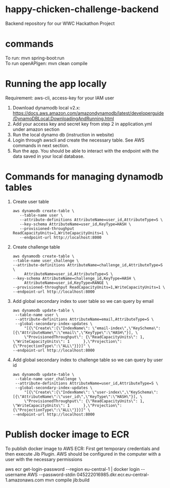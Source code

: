 # happy-chicken-challenge-backend
Backend repository for our WWC Hackathon Project

# commands
To run: mvn spring-boot:run \
To run openAPIgen: mvn clean compile


# Running the app locally
Requirement: aws-cli, access-key for your IAM user
1. Download dynamodb local v2.x: https://docs.aws.amazon.com/amazondynamodb/latest/developerguide/DynamoDBLocal.DownloadingAndRunning.html
2. Add your access key and secret key from step 2 in application.yml under amazon section
3. Run the local dynamo db (instruction in website)
4. Login through awscli and create the necessary table. See AWS commands in next section.
5. Run the app. You should be able to interact with the endpoint with the data saved in your local database.

# Commands for managing dynamodb tables
1. Create user table
   ```
   aws dynamodb create-table \
      --table-name user \
      --attribute-definitions AttributeName=user_id,AttributeType=S \
      --key-schema AttributeName=user_id,KeyType=HASH \
      --provisioned-throughput ReadCapacityUnits=1,WriteCapacityUnits=1 \
      --endpoint-url http://localhost:8000
   ```
2. Create challenge table
   ```
   aws dynamodb create-table \
   --table-name user_challenge \
   --attribute-definitions AttributeName=challenge_id,AttributeType=S \
        AttributeName=user_id,AttributeType=S \
   --key-schema AttributeName=challenge_id,KeyType=HASH \
        AttributeName=user_id,KeyType=RANGE \
   --provisioned-throughput ReadCapacityUnits=1,WriteCapacityUnits=1 \
   --endpoint-url http://localhost:8000
   ```
3. Add global secondary index to user table so we can query by email
   ```
   aws dynamodb update-table \
    --table-name user \
    --attribute-definitions AttributeName=email,AttributeType=S \
    --global-secondary-index-updates \
        "[{\"Create\":{\"IndexName\": \"email-index\",\"KeySchema\":[{\"AttributeName\":\"email\",\"KeyType\":\"HASH\"}], \
        \"ProvisionedThroughput\": {\"ReadCapacityUnits\": 1, \"WriteCapacityUnits\": 1      },\"Projection\":{\"ProjectionType\":\"ALL\"}}}]" \
   --endpoint-url http://localhost:8000
   ```
4. Add global secondary index to challenge table so we can query by user id
   ```
   aws dynamodb update-table \
    --table-name user_challenge \
    --attribute-definitions AttributeName=user_id,AttributeType=S \
    --global-secondary-index-updates \
        "[{\"Create\":{\"IndexName\": \"user-index\",\"KeySchema\":[{\"AttributeName\":\"user_id\",\"KeyType\":\"HASH\"}], \
        \"ProvisionedThroughput\": {\"ReadCapacityUnits\": 1, \"WriteCapacityUnits\": 1      },\"Projection\":{\"ProjectionType\":\"ALL\"}}}]" \
   --endpoint-url http://localhost:8000
   ```

# Publish docker image to ECR

To publish docker image to AWS ECR: First get temporary credentials and then execute Jib Plugin.
AWS should be configured in the computer with a user with the necessary permissions

aws ecr get-login-password --region eu-central-1 | docker login --username AWS --password-stdin 045222016985.dkr.ecr.eu-central-1.amazonaws.com 
mvn compile jib:build

